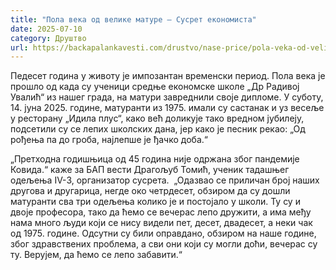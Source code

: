 ```yaml
---
title: "Пола века од велике матуре – Сусрет економиста"
date: 2025-07-10
category: Друштво
url: https://backapalankavesti.com/drustvo/nase-price/pola-veka-od-velike-mature-susret-ekonomista/
---
```


Педесет година у животу је импозантан временски период. Пола века је прошло од када су ученици средње економске школе „Др Радивој Увалић“ из нашег града, на матури завреднили своје дипломе. У суботу, 14. јуна 2025. године, матуранти из 1975. имали су састанак и уз весеље у ресторану „Идила плус“, како већ доликује тако вредном јубилеју, подсетили су се лепих школских дана, јер како је песник рекао: „Од рођења па до гроба, најлепше је ђачко доба.“

„Претходна годишњица од 45 година није одржана због пандемије Ковида.“ каже за БАП вести Драгољуб Томић, ученик тадашњег одељења IV-3, организатор сусрета.  „Одазвао се приличан број наших другова и другарица, негде око четрдесет, обзиром да су дошли матуранти сва три одељења колико је и постојало у школи. Ту су и двоје професора, тако да ћемо се вечерас лепо дружити, а има међу нама много људи који се нису видели пет, десет, двадесет, а неки чак од 1975. године. Одсутни су били оправдано, обзиром на наше године, због здравствених проблема, а сви они који су могли доћи, вечерас су ту. Верујем, да ћемо се лепо забавити.“
